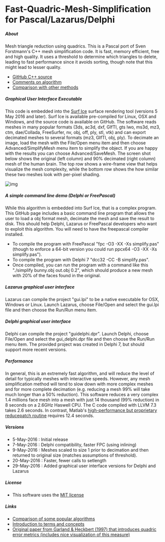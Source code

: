 # Fast-Quadric-Mesh-Simplification for Pascal/Lazarus/Delphi

##### About

Mesh triangle reduction using quadrics. This is a Pascal port of Sven Forstmann's C++ mesh simplification code.  It is fast, memory efficient, free and high quality. It uses a threshold to determine which triangles to delete, leading to fast performance since it avoids sorting, though note that this might lead to lesser quality.

- [GitHub C++ source](https://github.com/sp4cerat/Fast-Quadric-Mesh-Simplification)
- [Comments on algorithm](http://www.gamedev.net/topic/656486-high-speed-quadric-mesh-simplification-without-problems-resolved/)
- [Comparison with other methods](http://voxels.blogspot.com/2014/05/quadric-mesh-simplification-with-source.html)


##### Graphical User Interface Executable

This code is embedded into the [Surf Ice](https://www.nitrc.org/plugins/mwiki/index.php/surfice:MainPage) surface rendering tool (versions 5 May 2016 and later). Surf Ice is available pre-compiled for Linux, OSX and Windows, and the source code is available on GitHub. The software reads meshes in many popular formats (3ds, ac3d, dxf, GIfTI, gts lwo, ms3d, mz3, ctm, dae/Collada, FreeSurfer, nv, obj, off, ply, stl, vtk) and can export decimated meshes to several formats (mz3, GIfTI, obj, ply). To decimate an image, load the mesh with the File/Open menu item and then choose Advanced/SimplifyMesh menu item to simplify the object. If you are happy with the results you can choose Advanced/SaveMesh. The screen shot below shows the original (left column) and 90% decimated (right column) mesh of the human brain. The top row shows a wire-frame view that helps visualize the mesh complexity, while the bottom row shows the how similar these two meshes look with per-pixel shading.

![img](https://raw.githubusercontent.com/neurolabusc/Fast-Quadric-Mesh-Simplification-Pascal-/master/screenshot.jpg?raw=true)


#####  A simple command line demo (Delphi or FreePascal)
While this algorithm is embedded into Surf Ice, that is a complex program. This GitHub page includes a basic command line program that allows the user to load a obj format mesh, decimate the mesh and save the result to disk. This should help Delphi, Lazarus or FreePascal developers who want to exploit this algorithm. You will need to have the freepascal compiler installed.

 - To compile the program with FreePascal "fpc -O3 -XX -Xs simplify.pas" (though to enforce a 64-bit version you could run ppcx64 -O3 -XX -Xs simplify.pas").
 - To compile the program with Delphi 7 "dcc32 -CC -B  simplify.pas".
 - Once compiled, you can run the program with a command like this "./simplify bunny.obj out.obj 0.2", which should produce a new mesh with 20% of the faces found in the original.

#####  Lazarus graphical user interface
Lazarus can compile the project "gui.lpi" to be a native executable for OSX, Windows or Linux. Launch Lazarus, choose File/Open and select the gui.lpi file and then choose the Run/Run menu item.

#####  Delphi graphical user interface
Delphi can compile the project "guidelphi.dpr". Launch Delphi, choose File/Open and select the gui_delphi.dpr file and then choose the Run/Run menu item. The provided project was created in Delphi 7, but should support more recent versions.

##### Performance
In general, this is an extremely fast algorithm, and will reduce the level of detail for typically meshes with interactive speeds. However, any mesh simplification method will tend to slow down with more complex meshes and for more complete decimation (e.g. reducing a mesh 99% will take much longer than a 50% reduction). This software reduces a very complex 1.4 millions face mesh into a mesh with just 14 thousand (99% reduction) in 8 seconds on a 2.6GHz Haswell CPU. The C code compiled with LLVM 7.3 takes 2.6 seconds. In contrast, Matlab's [high-performance but proprietary reducepatch routine](http://www.alecjacobson.com/weblog/?p=4444) requires 12.4 seconds.

##### Versions

 - 5-May-2016 : Initial release
 - 7-May-2016 : Delphi compatibility, faster FPC (using inlining)
 - 9-May-2016 : Meshes scaled to size 1 prior to decimation and then returned to original size (matches assumptions of threshold).
 - 20-May-2016 : Faster, fewer calls to setlength
 - 29-May-2016 : Added graphical user interface versions for Delphi and Lazarus

##### License

 - This software uses the [MIT license](https://opensource.org/licenses/MIT)

##### Links

 - [Comparison of some popular algorithms](http://www.alecjacobson.com/weblog/?tag=mesh-decimation)
 - [Introduction to terms and concepts](https://software.intel.com/en-us/articles/3d-modeling-and-parallel-mesh-simplification)
 - [Original paper from Garland & Heckbert (1997) that introduces quadric error metrics (includes nice visualization of this measure)](http://www.cs.cmu.edu/~./garland/Papers/quadric2.pdf)


